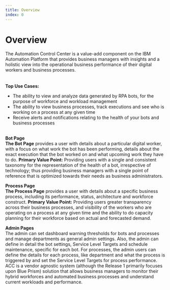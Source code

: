```yaml
---
title: Overview
index: 0
---
```


# Overview

The Automation  Control  Center is a value-add  component  on the IBM Automation  Platform  that provides business managers  with insights and a holistic view into the operational business performance  of their digital  workers and business processes.<br>
<br><br>
<b>Top Use Cases:</b> <ul>
<li>The  ability to view and  analyze  data generated  by RPA bots, for the purpose  of workforce and  workload management</li>
<li>The  ability to view business processes, track executions and see who is working  on a process at any given time </li>
<li>Receive alerts and notifications relating  to the health  of your bots and business processes </li></ul>
<br>
<b> Bot Page </b> <br>
<b>The  Bot Page</b> provides a user with details about  a particular digital worker, with a focus on what work the bot has been performing,  details about  the exact execution  that the bot worked  on and  what upcoming  work they have to do.
<b>Primary  Value  Point:</b> Providing users with a single  and consistent taxonomy  for the representation of the health  of a bot, irrespective of technology;  thus  providing  business managers  with a single  point of reference that is optimized towards their needs as business administrators. <br>

<b> Process Page </b> <br>
<b>The  Process Page</b> provides a user with details about  a specific business process, including  its performance, status, architecture and  workforce construct.
<b>Primary  Value  Point:</b> Providing users greater transparency across their business processes, and visibility of the workers who are operating  on a process at any given time and  the ability to do capacity planning  for their workforce based on actual and forecasted demand.
<br>

<b>Admin Pages </b> <br>
The admin can set dashboard warning thresholds for bots and processes and manage departments as general admin settings. Also, the admin can define in detail the bot settings, Service Level Targets and schedule maintenance, specific for each bot. For processes, the admin users can define the details for each process, like department and what the process is triggered by and set the Service Level Targets for process performance.
<br>
ACC is a vendor agnostic system (although the Release 1 primarily focuses upon Blue Prism) solution that allows business managers to monitor their hybrid workforces and automated business processes and understand current workloads and performance.